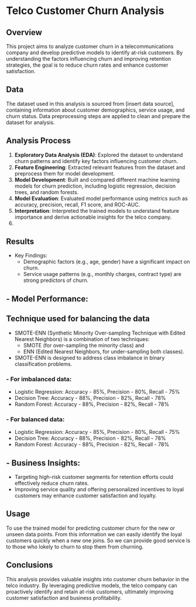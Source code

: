 # Telco Customer Churn Analysis

## Overview
This project aims to analyze customer churn in a telecommunications company and develop predictive models to identify at-risk customers. By understanding the factors influencing churn and improving retention strategies, the goal is to reduce churn rates and enhance customer satisfaction.

## Data
The dataset used in this analysis is sourced from [insert data source], containing information about customer demographics, service usage, and churn status. Data preprocessing steps are applied to clean and prepare the dataset for analysis.

## Analysis Process
1. **Exploratory Data Analysis (EDA)**: Explored the dataset to understand churn patterns and identify key factors influencing customer churn.
2. **Feature Engineering**: Extracted relevant features from the dataset and preprocess them for model development.
3. **Model Development**: Built and compared different machine learning models for churn prediction, including logistic regression, decision trees, and random forests.
4. **Model Evaluation**: Evaluated model performance using metrics such as accuracy, precision, recall, F1 score, and ROC-AUC.
5. **Interpretation**: Interpreted the trained models to understand feature importance and derive actionable insights for the telco company.
6. 
## Results
- Key Findings:
  - Demographic factors (e.g., age, gender) have a significant impact on churn.
  - Service usage patterns (e.g., monthly charges, contract type) are strong predictors of churn.

## - Model Performance:

## Technique used for balancing the data
 - SMOTE-ENN (Synthetic Minority Over-sampling Technique with Edited Nearest Neighbors) is
   a combination of two techniques: 
     - SMOTE (for over-sampling the minority class) and 
     - ENN (Edited Nearest Neighbors, for under-sampling both classes). 
 - SMOTE-ENN is designed to address class imbalance in binary classification problems.

### - For imbalanced data:
  - Logistic Regression: Accuracy - 85%, Precision - 80%, Recall - 75%
  - Decision Tree: Accuracy - 88%, Precision - 82%, Recall - 78%
  - Random Forest: Accuracy - 88%, Precision - 82%, Recall - 78%

### - For balanced data:
  - Logistic Regression: Accuracy - 85%, Precision - 80%, Recall - 75%
  - Decision Tree: Accuracy - 88%, Precision - 82%, Recall - 78%
  - Random Forest: Accuracy - 88%, Precision - 82%, Recall - 78%

## - Business Insights:
  - Targeting high-risk customer segments for retention efforts could effectively reduce churn rates.
  - Improving service quality and offering personalized incentives to loyal customers may enhance customer satisfaction and loyalty.

## Usage
To use the trained model for predicting customer churn for the new or unseen data points. From this information we can easily identify the loyal customers quickly when a new one joins. So we can provide good service ls to those who lokely to churn to stop them from churning.


## Conclusions
This analysis provides valuable insights into customer churn behavior in the telco industry. By leveraging predictive models, the telco company can proactively identify and retain at-risk customers, ultimately improving customer satisfaction and business profitability.
